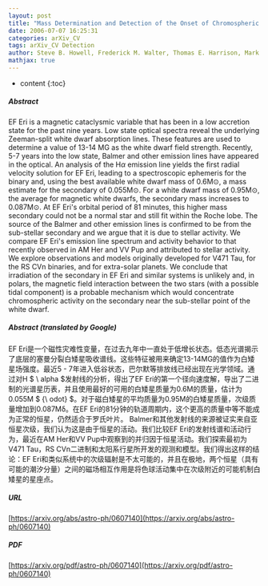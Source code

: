 ```yaml
---
layout: post
title: "Mass Determination and Detection of the Onset of Chromospheric Activity for the Sub-Stellar Object in EF Eridani"
date: 2006-07-07 16:25:31
categories: arXiv_CV
tags: arXiv_CV Detection
author: Steve B. Howell, Frederick M. Walter, Thomas E. Harrison, Mark E. Huber, Robert H. Becker, Richard L. White
mathjax: true
---
```


* content
{:toc}

##### Abstract
EF Eri is a magnetic cataclysmic variable that has been in a low accretion state for the past nine years. Low state optical spectra reveal the underlying Zeeman-split white dwarf absorption lines. These features are used to determine a value of 13-14 MG as the white dwarf field strength. Recently, 5-7 years into the low state, Balmer and other emission lines have appeared in the optical. An analysis of the H$\alpha$ emission line yields the first radial velocity solution for EF Eri, leading to a spectroscopic ephemeris for the binary and, using the best available white dwarf mass of 0.6M${\odot}$, a mass estimate for the secondary of 0.055M${\odot}$. For a white dwarf mass of 0.95M${\odot}$, the average for magnetic white dwarfs, the secondary mass increases to 0.087M${\odot}$. At EF Eri's orbital period of 81 minutes, this higher mass secondary could not be a normal star and still fit within the Roche lobe. The source of the Balmer and other emission lines is confirmed to be from the sub-stellar secondary and we argue that it is due to stellar activity. We compare EF Eri's emission line spectrum and activity behavior to that recently observed in AM Her and VV Pup and attributed to stellar activity. We explore observations and models originally developed for V471 Tau, for the RS CVn binaries, and for extra-solar planets. We conclude that irradiation of the secondary in EF Eri and similar systems is unlikely and, in polars, the magnetic field interaction between the two stars (with a possible tidal component) is a probable mechanism which would concentrate chromospheric activity on the secondary near the sub-stellar point of the white dwarf.

##### Abstract (translated by Google)
EF Eri是一个磁性灾难性变量，在过去九年中一直处于低增长状态。低态光谱揭示了底层的塞曼分裂白矮星吸收谱线。这些特征被用来确定13-14MG的值作为白矮星场强度。最近5  -  7年进入低谷状态，巴尔默等排放线已经出现在光学领域。通过对H $ \ alpha $发射线的分析，得出了EF Eri的第一个径向速度解，导出了二进制的光谱星历表，并且使用最好的可用的白矮星质量为0.6M的质量，估计为0.055M $ {\ odot} $。对于磁白矮星的平均质量为0.95M的白矮星质量，次级质量增加到0.087Mδ。在EF Eri的81分钟的轨道周期内，这个更高的质量中等不能成为正常的恒星，仍然适合于罗氏叶片。 Balmer和其他发射线的来源被证实来自亚恒星次级，我们认为这是由于恒星的活动。我们比较EF Eri的发射线谱和活动行为，最近在AM Her和VV Pup中观察到的并归因于恒星活动。我们探索最初为V471 Tau，RS CVn二进制和太阳系行星所开发的观测和模型。我们得出这样的结论：EF Eri和类似系统中的次级辐射是不太可能的，并且在极地，两个恒星（具有可能的潮汐分量）之间的磁场相互作用是将色球活动集中在次级附近的可能机制白矮星的星座点。

##### URL
[https://arxiv.org/abs/astro-ph/0607140](https://arxiv.org/abs/astro-ph/0607140)

##### PDF
[https://arxiv.org/pdf/astro-ph/0607140](https://arxiv.org/pdf/astro-ph/0607140)

